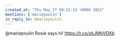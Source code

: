 ```yaml
---
created_at: "Thu May 27 00:22:13 +0000 2021"
mentions: ['mariepoulin']
in_reply_to: @mariepoulin
---
```


@mariepoulin Rosie says hi! https://t.co/zkJMtiVDXb